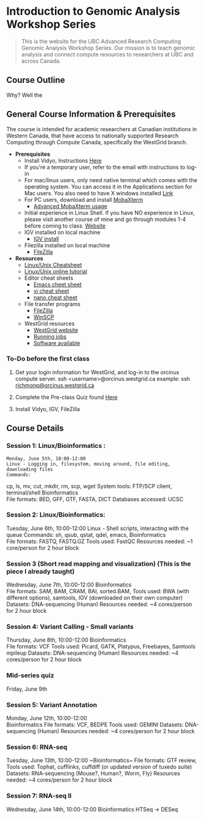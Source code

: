 # Introduction to Genomic Analysis Workshop Series
> This is the website for the UBC Advanced Research Computing Genomic Analysis Workshop Series.  Our mission is to teach genomic analysis and connect compute resources to researchers at UBC and across Canada. 

## Course Outline



Why? Well the 

## General Course Information & Prerequisites
The course is intended for academic researchers at Canadian institutions in Western Canada, that have access to nationally supported Research Computing through Compute Canada, specifically the WestGrid branch.  
+ **Prerequisites**
  + Install Vidyo, Instructions [Here](https://github.com/Phillip-a-richmond/ARC-Bioinformatics-Training/blob/master/Vidyo_instructions.md)
  + If you're a temporary user, refer to the email with instructions to log-in
  + For mac/linux users, only need native terminal which comes with the operating system.  You can access it in the Applications section for Mac users.  You also need to have X windows installed [Link](https://www.xquartz.org/)
  + For PC users, download and install [MobaXterm](http://mobaxterm.mobatek.net/) 
    + [Advanced MobaXterm usage](https://www.youtube.com/watch?v=Gkl8LD1rwlU) 
  + Initial experience in Linux Shell.  If you have NO experience in Linux, please visit another course of mine and go through modules 1-4 before coming to class. [Website](http://phillip-a-richmond.github.io/Bioinformatics-Introductory-Analysis-Course/)
  + IGV installed on local machine 
    + [IGV install](https://www.broadinstitute.org/software/igv/log-in) 
  + Filezilla installed on local machine
    + [FileZilla](https://filezilla-project.org/)
+ **Resources**
    + [Linux/Unix Cheatsheet](https://github.com/Phillip-a-richmond/ARC-Bioinformatics-Training/blob/master/UnixCheatSheet.pdf) 
    + [Linux/Unix online tutorial](http://www.ee.surrey.ac.uk/Teaching/Unix/) 
    + Editor cheat sheets 
      + [Emacs cheet sheet](http://www.rgrjr.com/emacs/emacs_cheat.html) 
      + [vi cheat sheet](http://www.lagmonster.org/docs/vi.html) 
      + [nano cheat sheet](http://www.codexpedia.com/text-editor/nano-text-editor-command-cheatsheet/) 
    + File transfer programs  
      + [FileZilla](https://filezilla-project.org/)
      + [WinSCP](https://winscp.net/eng/download.php) 
    + WestGrid resources 
      + [WestGrid website](https://www.westgrid.ca/) 
      + [Running jobs](https://www.westgrid.ca/support/running_jobs) 
      + [Software available](https://www.westgrid.ca/support/software/) 
      

### To-Do before the first class
1. Get your login information for WestGrid, and log-in to the orcinus compute server.
ssh \<username\>@orcinus.westgrid.ca
example:
ssh richmonp@orcinus.westgrid.ca

2. Complete the Pre-class Quiz found [Here](https://github.com/Phillip-a-richmond/ARC-Bioinformatics-Training/blob/master/Pre-Course-Quiz.md)

3. Install Vidyo, IGV, FileZilla

## Course Details
### Session 1: Linux/Bioinformatics :
    Monday, June 5th, 10:00-12:00
    Linux - Logging in, filesystem, moving around, file editing, downloading files
    Commands:
cp, ls, mv, cut, mkdir, rm, scp, wget
System tools: 
FTP/SCP client, terminal/shell
Bioinformatics  
File formats: BED, GFF, GTF, FASTA, DICT
Databases accessed: UCSC
  
### Session 2: Linux/Bioinformatics:
Tuesday, June 6th, 10:00-12:00
Linux - Shell scripts, interacting with the queue
Commands: 
sh, qsub, qstat, qdel, emacs, 
Bioinformatics  
File formats: FASTQ, FASTQ.GZ 
Tools used: FastQC 
Resources needed: ~1 core/person for 2 hour block  

### Session 3 (Short read mapping and visualization) (This is the piece I already taught)
Wednesday, June 7th, 10:00-12:00
Bioinformatics  
File formats: SAM, BAM, CRAM, BAI, sorted.BAM,
Tools used: BWA (with different options), samtools, IGV (downloaded on their own computer)
Datasets: DNA-sequencing (Human)
Resources needed: ~4 cores/person for 2 hour block  

### Session 4: Variant Calling - Small variants
Thursday, June 8th, 10:00-12:00
Bioinformatics  
File formats: VCF
Tools used: Picard, GATK, Platypus, Freebayes, Samtools mpileup
Datasets: DNA-sequencing (Human)
Resources needed: ~4 cores/person for 2 hour block  


### Mid-series quiz
Friday, June 9th


### Session 5: Variant Annotation
Monday, June 12th, 10:00-12:00    
Bioinformatics
File formats: VCF, BEDPE
Tools used: GEMINI
Datasets: DNA-sequencing (Human)
Resources needed: ~4 cores/person for 2 hour block  

### Session 6: RNA-seq
Tuesday, June 13th, 10:00-12:00
~Bioinformatics~
File formats: GTF review, 
Tools used: Tophat, cufflinks, cuffdiff (or updated version of tuxedo suite)
Datasets: RNA-sequencing (Mouse?, Human?, Worm, Fly)
Resources needed: ~4 cores/person for 2 hour block  

### Session 7: RNA-seq II
Wednesday, June 14th, 10:00-12:00
Bioinformatics
HTSeq → DESeq  





